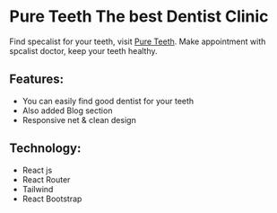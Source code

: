 # Pure Teeth The best Dentist Clinic

Find specalist for your teeth, visit [Pure Teeth](https://pure-teeth.netlify.app/). Make appointment with spcalist doctor, keep your teeth healthy.

## Features:

- You can easily find good dentist for your teeth
- Also added Blog section
- Responsive net & clean design 

## Technology:

- React js
- React Router
- Tailwind
- React Bootstrap
